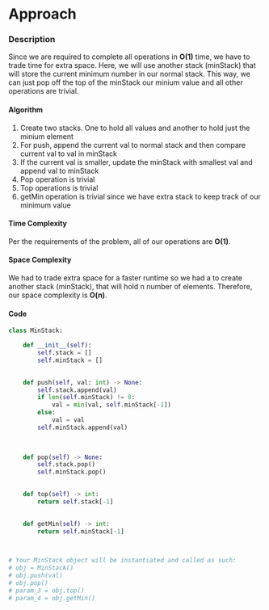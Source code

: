 # Approach
### Description
Since we are required to complete all operations in **O(1)** time, we have to trade time for extra space. Here, we will use another stack (minStack) that will store the current minimum number in our normal stack. This way, we can just pop off the top of the minStack our minium value and all other operations are trivial.

#### Algorithm
1. Create two stacks. One to hold all values and another to hold just the minium element
2. For push, append the current val to normal stack and then compare current val to val in minStack
3. If the current val is smaller, update the minStack with smallest val and append val to minStack
4. Pop operation is trivial
5. Top operations is trivial
6. getMin operation is trivial since we have extra stack to keep track of our minimum value

#### Time Complexity
Per the requirements of the problem, all of our operations are **O(1)**.

#### Space Complexity
We had to trade extra space for a faster runtime so we had a to create another stack (minStack), that will hold n number of elements. Therefore, our space complexity is **O(n)**.

#### Code
```python
class MinStack:

    def __init__(self):
        self.stack = []
        self.minStack = []
        

    def push(self, val: int) -> None:
        self.stack.append(val)
        if len(self.minStack) != 0:
            val = min(val, self.minStack[-1])
        else:
            val = val
        self.minStack.append(val)
        
            

    def pop(self) -> None:
        self.stack.pop()
        self.minStack.pop()
        

    def top(self) -> int:
        return self.stack[-1]
        

    def getMin(self) -> int:
        return self.minStack[-1]
        


# Your MinStack object will be instantiated and called as such:
# obj = MinStack()
# obj.push(val)
# obj.pop()
# param_3 = obj.top()
# param_4 = obj.getMin()
   
```